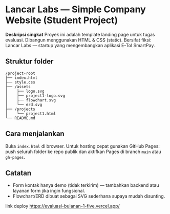 # Lancar Labs — Simple Company Website (Student Project)

**Deskripsi singkat**
Proyek ini adalah template landing page untuk tugas evaluasi. Dibangun menggunakan HTML & CSS (static). Bersifat fiksi: Lancar Labs — startup yang mengembangkan aplikasi E-Tol SmartPay.

## Struktur folder
```
/project-root
├── index.html
├── style.css
├── /assets
│    ├── logo.svg
│    ├── project1-logo.svg
│    ├── flowchart.svg
│    └── erd.svg
├── /projects
│    └── project1.html
└── README.md
```

## Cara menjalankan
Buka `index.html` di browser. Untuk hosting cepat gunakan GitHub Pages: push seluruh folder ke repo publik dan aktifkan Pages di branch `main` atau `gh-pages`.

## Catatan
- Form kontak hanya demo (tidak terkirim) — tambahkan backend atau layanan form jika ingin fungsional.
- Flowchart/ERD dibuat sebagai SVG sederhana supaya mudah disunting.

link deploy https://evaluasi-bulanan-1-five.vercel.app/
